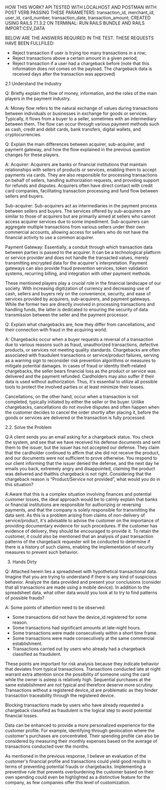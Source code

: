 HOW THIS WORK?
API TESTED WITH LOCALHOST AND POSTMAN WITH POST VERB PASSING THESE PARAMETERS: transaction_id, merchant_id, user_id, card_number, transaction_date, transaction_amount; CREATED USING RAILS 7.1.3.2
ON TERMINAL: 
RUN RAILS BUNDLE AND RAILS IMPORT:CSV_DATA 

BELOW ARE THE ANSWERS REQUIRED IN THE TEST.
THESE REQUESTS HAVE BEEN FULLFILED:
- Reject transaction if user is trying too many transactions in a row;
- Reject transactions above a certain amount in a given period;
- Reject transaction if a user had a chargeback before (note that this information does not comes on the payload. The chargeback data is received days after the transaction was approved)

2.1 Understand the Industry

Q: Briefly explain the flow of money, information, and the roles of the main players in the payment industry.

A: Money flow refers to the natural exchange of values during transactions between individuals or businesses in exchange for goods or services. Typically, it flows from a buyer to a seller, sometimes with an intermediary between them. The flow can occur through various payment methods such as cash, credit and debit cards, bank transfers, digital wallets, and cryptocurrencies.

Q: Explain the main differences between acquirer, sub-acquirer, and payment gateway, and how the flow explained in the previous question changes for these players.

A:
Acquirer: Acquirers are banks or financial institutions that maintain relationships with sellers of products or services, enabling them to accept payments via cards. They are also responsible for processing transactions on behalf of sellers, handling authorization requests, and providing support for refunds and disputes. Acquirers often have direct contact with credit card companies, facilitating transaction processing and fund flow between sellers and buyers.

Sub-acquirer: Sub-acquirers act as intermediaries in the payment process between sellers and buyers. The services offered by sub-acquirers are similar to those of acquirers but are primarily aimed at sellers who cannot access acquirer services due to some impediment. Sub-acquirers can aggregate multiple transactions from various sellers under their own commercial accounts, allowing access for sellers who do not have the financial activity to use a common acquirer.

Payment Gateway: Essentially, a conduit through which transaction data between parties is passed to the acquirer. It can be a technological platform or service provider and does not handle the transacted values, merely transmitting encrypted data for the acquirer's interpretation. Payment gateways can also provide fraud prevention services, token validation systems, recurring billing, and integration with other payment methods.

These mentioned players play a crucial role in the financial landscape of our society. With increasing digitization of currency and decreasing use of cash, sellers and buyers rely on the convenience, security, and ease of services provided by acquirers, sub-acquirers, and payment gateways. While the former two are directly involved in processing transactions and handling funds, the latter is dedicated to ensuring the security of data transmission between the seller and the payment processor.

Q: Explain what chargebacks are, how they differ from cancellations, and their connection with fraud in the acquiring world.

A: Chargebacks occur when a buyer requests a reversal of a transaction due to various reasons such as fraud, unauthorized transactions, defective products, or services not meeting quality standards. Chargebacks are often associated with fraudulent transactions or service/product failures, serving as a warning sign to reconsider risk prevention algorithms or measures to mitigate potential damages. In cases of fraud or identity theft-related chargebacks, the seller bears financial loss as the product or service was delivered and the payment refunded. Cardholders may also suffer if their data is used without authorization. Thus, it's essential to utilize all possible tools to protect the involved parties or at least minimize their losses.

Cancellations, on the other hand, occur when a transaction is not completed, typically initiated by either the seller or the buyer. Unlike chargebacks, cancellations do not involve disputes and often happen when the customer decides to cancel the order shortly after placing it, before the goods or services are delivered or the transaction is fully processed.

2.2. Solve the Problem

Q:A client sends you an email asking for a chargeback status. You check the system, and see that we have received his defense documents and sent them to the issuer, but the issuer has not accepted our defense. They claim that the cardholder continued to affirm that she did not receive the product, and our documents were not sufficient to prove otherwise. You respond to our client informing that the issuer denied the defense, and the next day he emails you back, extremely angry and disappointed, claiming the product was delivered and thatthis chargeback is not right.
Considering that the chargeback reason is “Product/Service not provided”, what would you do in
this situation?

A:Aware that this is a complex situation involving finances and potential customer losses, the ideal approach would be to calmly explain that banks or financial institutions are responsible for authorizing or reversing payments, and that the company is solely responsible for transmitting the data sent. As this is a problem arising from claims of non-delivery of service/product, it's advisable to advise the customer on the importance of providing documentary evidence for such procedures. If the customer has evidence of delivery, they should be encouraged to provide it. To retain the customer, it could also be mentioned that an analysis of past transaction patterns of the chargeback requester will be conducted to determine if there is a history of such claims, enabling the implementation of security measures to prevent such behavior.

3. Hands Dirty

Q: Attached herein lies a spreadsheet with hypothetical transactional data. Imagine that you are trying to understand if there is any kind of suspicious behavior.
Analyze the data provided and present your conclusions (consider that all transactions are made using a mobile device). In addition to the spreadsheet data, what other data would you look at to try to find patterns of possible frauds?


A: Some points of attention need to be observed:
- Some transactions did not have the device_id registered for some reason.
- Some transactions had significant amounts at late-night hours.
- Some transactions were made consecutively within a short time frame.
- Some transactions were made consecutively at the same commercial establishment.
- Transactions carried out by users who already had a chargeback classified as fraudulent.

These points are important for risk analysis because they indicate behavior that deviates from typical transactions. Transactions conducted late at night warrant extra attention since the possibility of someone using the card while the owner is asleep is relatively high. Sequential purchases at the same establishment are not typical and therefore deserve more scrutiny. Transactions without a registered device_id are problematic as they hinder transaction traceability through the registered device.

Blocking transactions made by users who have already requested a chargeback classified as fraudulent is the logical step to avoid potential financial losses.

Data can be enhanced to provide a more personalized experience for the customer profile. For example, identifying through geolocation where the customer's purchases are concentrated. Their spending profile can also be considered by measuring their monthly expenses based on the average of transactions conducted over the months.

As mentioned in the previous response, I believe an evaluation of the customer's financial profile and transactions could yield good results in terms of preventing potential frauds or chargebacks. Implementing a preventive rule that prevents overburdening the customer based on their own spending could even be highlighted as a distinctive feature for the company, as few companies offer this level of customization.

